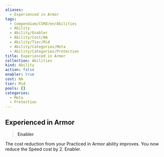 ```yaml
---
aliases:
  - Experienced in Armor
tags:
  - Compendium/CSRD/en/Abilities
  - Ability
  - Ability/Enabler
  - Ability/Cost/NA
  - Ability/Tier/Mid
  - Ability/Categories/Meta
  - Ability/Categories/Protection
title: Experienced in Armor
collection: Abilities
kind: Ability
action: false
enabler: true
cost: NA
tier: Mid
pools: []
categories:
  - Meta
  - Protection
---
```

## Experienced in Armor    
>**Enabler**  
    
The cost reduction from your Practiced in Armor ability improves. You now reduce the Speed cost by 2. Enabler.